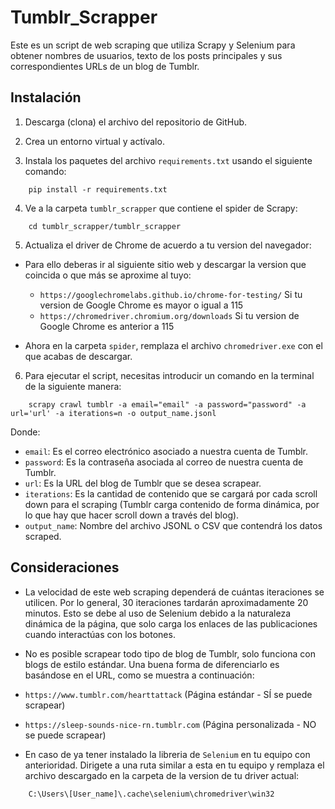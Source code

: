 # Tumblr_Scrapper

Este es un script de web scraping que utiliza Scrapy y Selenium para obtener nombres de usuarios, texto de los posts principales y sus correspondientes URLs de un blog de Tumblr.

## Instalación

1. Descarga (clona) el archivo del repositorio de GitHub.

2. Crea un entorno virtual y actívalo.

3. Instala los paquetes del archivo `requirements.txt` usando el siguiente comando:

```
	pip install -r requirements.txt
```

4. Ve a la carpeta `tumblr_scrapper` que contiene el spider de Scrapy:

```
 	cd tumblr_scrapper/tumblr_scrapper
```

5. Actualiza el driver de Chrome de acuerdo a tu version del navegador:

 - Para ello deberas ir al siguiente sitio web y descargar la version que coincida o que más se aproxime al tuyo:
   
   - `https://googlechromelabs.github.io/chrome-for-testing/` Si tu version de Google Chrome es mayor o igual a 115
   - `https://chromedriver.chromium.org/downloads` Si tu version de Google Chrome es anterior a 115
     
 - Ahora en la carpeta `spider`, remplaza el archivo `chromedriver.exe` con el que acabas de descargar.
   	
6. Para ejecutar el script, necesitas introducir un comando en la terminal de la siguiente manera:

```
	scrapy crawl tumblr -a email="email" -a password="password" -a url='url' -a iterations=n -o output_name.jsonl
```

Donde:

- `email`: Es el correo electrónico asociado a nuestra cuenta de Tumblr.
- `password`: Es la contraseña asociada al correo de nuestra cuenta de Tumblr.
- `url`: Es la URL del blog de Tumblr que se desea scrapear.
- `iterations`: Es la cantidad de contenido que se cargará por cada scroll down para el scraping (Tumblr carga contenido de forma dinámica, por lo que hay que hacer scroll down a través del blog).
- `output_name`: Nombre del archivo JSONL o CSV que contendrá los datos scraped.

## Consideraciones

- La velocidad de este web scraping dependerá de cuántas iteraciones se utilicen. Por lo general, 30 iteraciones tardarán aproximadamente 20 minutos. Esto se debe al uso de Selenium debido a la naturaleza dinámica de la página, que solo carga los enlaces de las publicaciones cuando interactúas con los botones.

- No es posible scrapear todo tipo de blog de Tumblr, solo funciona con blogs de estilo estándar. Una buena forma de diferenciarlo es basándose en el URL, como se muestra a continuación:

- `https://www.tumblr.com/hearttattack` (Página estándar - SÍ se puede scrapear)
- `https://sleep-sounds-nice-rn.tumblr.com` (Página personalizada - NO se puede scrapear)

- En caso de ya tener instalado la libreria de `Selenium` en tu equipo con anterioridad. Dirigete a una ruta similar a esta en tu equipo y remplaza el archivo descargado en la carpeta de la version de tu driver actual:

```
	C:\Users\[User_name]\.cache\selenium\chromedriver\win32
```	



